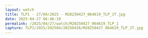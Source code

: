 ```yaml
---
layout: watch
title: TLP1 - 27/04/2025 - M20250427_064619_TLP_1T.jpg
date: 2025-04-27 06:46:19
permalink: /2025/04/27/watch/M20250427_064619_TLP_1
capture: TLP1/2025/202504/20250426/M20250427_064619_TLP_1T.jpg
---
```

